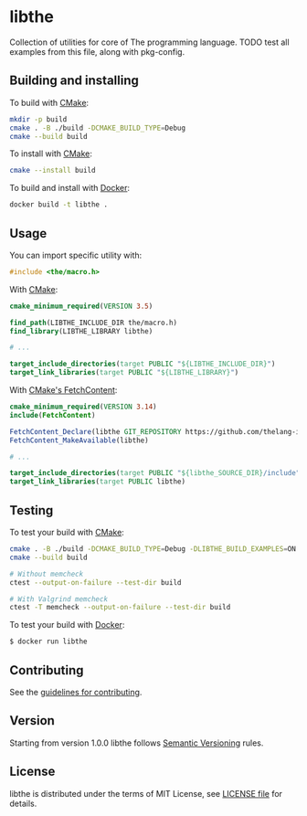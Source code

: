 # libthe
Collection of utilities for core of The programming language.
TODO test all examples from this file, along with pkg-config.

## Building and installing
To build with [CMake](https://cmake.org):

```bash
mkdir -p build
cmake . -B ./build -DCMAKE_BUILD_TYPE=Debug
cmake --build build
```

To install with [CMake](https://cmake.org):

```bash
cmake --install build
```

To build and install with [Docker](https://www.docker.com):

```bash
docker build -t libthe .
```

## Usage
You can import specific utility with:

```c
#include <the/macro.h>
```

With [CMake](https://cmake.org):

```cmake
cmake_minimum_required(VERSION 3.5)

find_path(LIBTHE_INCLUDE_DIR the/macro.h)
find_library(LIBTHE_LIBRARY libthe)

# ...

target_include_directories(target PUBLIC "${LIBTHE_INCLUDE_DIR}")
target_link_libraries(target PUBLIC "${LIBTHE_LIBRARY}")
```

With [CMake's FetchContent](https://cmake.org/cmake/help/latest/module/FetchContent.html):

```cmake
cmake_minimum_required(VERSION 3.14)
include(FetchContent)

FetchContent_Declare(libthe GIT_REPOSITORY https://github.com/thelang-io/helpers.git GIT_TAG v1.0.0)
FetchContent_MakeAvailable(libthe)

# ...

target_include_directories(target PUBLIC "${libthe_SOURCE_DIR}/include")
target_link_libraries(target PUBLIC libthe)
```

## Testing
To test your build with [CMake](https://cmake.org):

```bash
cmake . -B ./build -DCMAKE_BUILD_TYPE=Debug -DLIBTHE_BUILD_EXAMPLES=ON -DLIBTHE_BUILD_TESTS=ON
cmake --build build

# Without memcheck
ctest --output-on-failure --test-dir build

# With Valgrind memcheck
ctest -T memcheck --output-on-failure --test-dir build
```

To test your build with [Docker](https://www.docker.com):

```bash
$ docker run libthe
```

## Contributing
See the [guidelines for contributing](CONTRIBUTING.md).

## Version
Starting from version 1.0.0 libthe follows [Semantic Versioning](https://semver.org) rules.

## License
libthe is distributed under the terms of MIT License, see [LICENSE file](LICENSE) for details.
